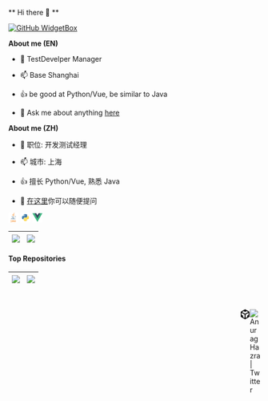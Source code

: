 ** Hi there 👋 **

[![GitHub WidgetBox](https://github-widgetbox.vercel.app/api/profile?username=yshan2028&layout=compact&theme=radical&data=followers,repositories,stars,commits)](https://github.com/yshan2028/)

**About me (EN)**

- 🔭 TestDevelper Manager

- 📫 Base Shanghai

- 👍 be good at Python/Vue, be similar to Java

- 💬 Ask me about anything [here](https://github.com/yshan2028/yshan2028/issues)

**About me (ZH)**

- 🔭 职位: 开发测试经理

- 📫 城市: 上海

- 👍 擅长 Python/Vue, 熟悉 Java

- 💬 [在这里](https://github.com/yshan2028/yshan2028/issues)你可以随便提问


<code><img height="20" alt="Java" src="https://raw.githubusercontent.com/github/explore/80688e429a7d4ef2fca1e82350fe8e3517d3494d/topics/java/java.png"></code>
<code><img height="20" alt="Python" src="https://raw.githubusercontent.com/github/explore/5c058a388828bb5fde0bcafd4bc867b5bb3f26f3/topics/python/python.png"></code>
<code><img height="20" alt="Vue" src="https://raw.githubusercontent.com/github/explore/80688e429a7d4ef2fca1e82350fe8e3517d3494d/topics/vue/vue.png"></code>  

| <a href="https://github.com/yshan2028/"><img align="center" src="https://github-readme-stats.vercel.app/api?username=yshan2028&show_icons=true&theme=radical" /></a> | <a href="https://github.com/yshan2028/"><img align="center" src="https://github-readme-stats.vercel.app/api/top-langs/?username=yshan2028&layout=compact&theme=radical&langs_count=8" /></a> |
|-----------------------------------------------------------------------------------------------------------------------------------------------------------------------------------------------------------------------------------------------------------------|----------------------------------------------------------------------------------------------------------------------------------------------------------------------------------------------------------------------|


#### Top Repositories


| <a href="https://github.com/yshan2028/fastApiFramework"><img align="center" src="https://github-readme-stats.vercel.app/api/pin/?username=yshan2028&repo=fastApiFramework&theme=radical" /></a> | <a href="https://github.com/yshan2028/awesome-fastapi"><img align="center" src="https://github-readme-stats.vercel.app/api/pin/?username=yshan2028&repo=awesome-fastapi&theme=radical" /></a> |
|-----------------------------------------------------------------------------------------------------------------------------------------------------------------------------------------------------------------------------------------------------------------|----------------------------------------------------------------------------------------------------------------------------------------------------------------------------------------------------------------------|
<br />
<br />

<a href="#">
  <img align="right" alt="Anurag Hazra | Twitter" width="21px" src="https://raw.githubusercontent.com/anuraghazra/anuraghazra/master/assets/twitter.svg" />
</a>
<a href="#">
  <img align="right" alt="Anurag Hazra | CodeSandbox" width="20px" src="https://raw.githubusercontent.com/anuraghazra/anuraghazra/master/assets/codesandbox.svg" />
</a>
